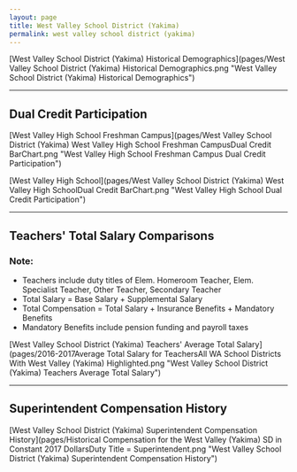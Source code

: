 ```yaml
---
layout: page
title: West Valley School District (Yakima)
permalink: west valley school district (yakima)
---
```



[West Valley School District (Yakima) Historical Demographics](pages/West Valley School District (Yakima) Historical Demographics.png "West Valley School District (Yakima) Historical Demographics")

___

## Dual Credit Participation

[West Valley High School Freshman Campus](pages/West Valley School District (Yakima) West Valley High School Freshman CampusDual Credit BarChart.png "West Valley High School Freshman Campus Dual Credit Participation")

[West Valley High School](pages/West Valley School District (Yakima) West Valley High SchoolDual Credit BarChart.png "West Valley High School Dual Credit Participation")


___

## Teachers' Total Salary Comparisons
### Note:
- Teachers include duty titles of Elem. Homeroom Teacher, Elem. Specialist Teacher, Other Teacher, Secondary Teacher
- Total Salary = Base Salary + Supplemental Salary
- Total Compensation = Total Salary + Insurance Benefits + Mandatory Benefits
- Mandatory Benefits include pension funding and payroll taxes

[West Valley School District (Yakima) Teachers' Average Total Salary](pages/2016-2017Average Total Salary for TeachersAll WA School Districts With West Valley (Yakima) Highlighted.png "West Valley School District (Yakima) Teachers Average Total Salary")


___

## Superintendent Compensation History

[West Valley School District (Yakima) Superintendent Compensation History](pages/Historical Compensation for the West Valley (Yakima) SD in Constant 2017 DollarsDuty Title = Superintendent.png "West Valley School District (Yakima) Superintendent Compensation History")

